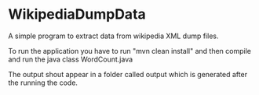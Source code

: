 # WikipediaDumpData
A simple program to extract data from wikipedia XML dump files.

To run the application you have to run "mvn clean install"
and then compile and run the java class WordCount.java

The output shout appear in a folder called output which is generated after
the running the code.